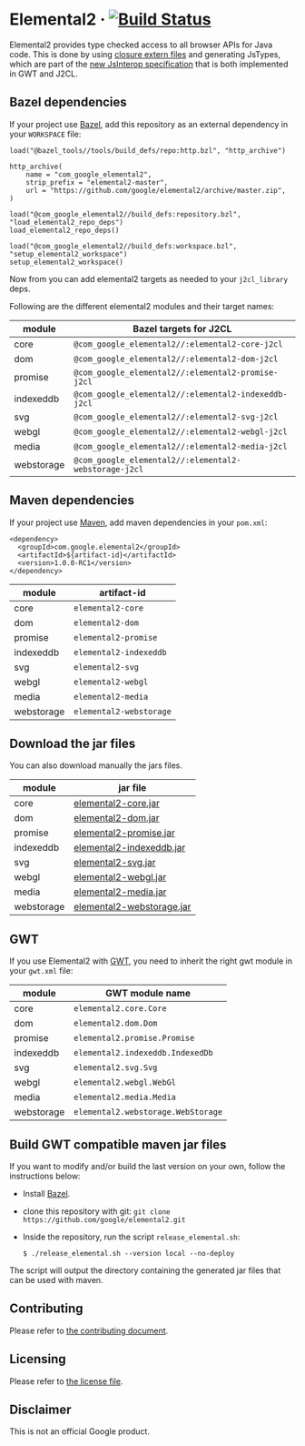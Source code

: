 # Elemental2 &middot; [![Build Status](https://secure.travis-ci.org/google/elemental2.png?branch=master)](http://travis-ci.org/google/elemental2)

Elemental2 provides type checked access to all browser APIs for Java code. This
is done by using [closure extern files](https://github.com/google/closure-compiler/tree/master/externs)
and generating JsTypes, which are part of the [new JsInterop specification](https://goo.gl/agme3T)
that is both implemented in GWT and J2CL.

Bazel dependencies
------------------
If your project use [Bazel](https://bazel.build), add this repository as an
external dependency in your `WORKSPACE` file:

```
load("@bazel_tools//tools/build_defs/repo:http.bzl", "http_archive")

http_archive(
    name = "com_google_elemental2",
    strip_prefix = "elemental2-master",
    url = "https://github.com/google/elemental2/archive/master.zip",
)

load("@com_google_elemental2//build_defs:repository.bzl", "load_elemental2_repo_deps")
load_elemental2_repo_deps()

load("@com_google_elemental2//build_defs:workspace.bzl", "setup_elemental2_workspace")
setup_elemental2_workspace()
```

Now from you can add elemental2 targets as needed to your `j2cl_library` deps.

Following are the different elemental2 modules and their target names:

 module     | Bazel targets for J2CL
 -----------| -----------------------
 core       | `@com_google_elemental2//:elemental2-core-j2cl`
 dom        | `@com_google_elemental2//:elemental2-dom-j2cl`
 promise    | `@com_google_elemental2//:elemental2-promise-j2cl`
 indexeddb  | `@com_google_elemental2//:elemental2-indexeddb-j2cl`
 svg        | `@com_google_elemental2//:elemental2-svg-j2cl`
 webgl      | `@com_google_elemental2//:elemental2-webgl-j2cl`
 media      | `@com_google_elemental2//:elemental2-media-j2cl`
 webstorage | `@com_google_elemental2//:elemental2-webstorage-j2cl`

Maven dependencies
------------------
If your project use [Maven](https://maven.apache.org), add maven dependencies in your `pom.xml`:

    <dependency>
      <groupId>com.google.elemental2</groupId>
      <artifactId>${artifact-id}</artifactId>
      <version>1.0.0-RC1</version>
    </dependency>


 module | artifact-id
 ------ | -----------
 core | `elemental2-core`
 dom | `elemental2-dom`
 promise | `elemental2-promise`
 indexeddb | `elemental2-indexeddb`
 svg | `elemental2-svg`
 webgl | `elemental2-webgl`
 media | `elemental2-media`
 webstorage | `elemental2-webstorage`

Download the jar files
----------------------
You can also download manually the jars files.

 module | jar file
 ------ | --------
 core | [elemental2-core.jar](https://oss.sonatype.org/content/repositories/releases/com/google/elemental2/elemental2-core/1.0.0-RC1/elemental2-core-1.0.0-RC1.jar)
 dom | [elemental2-dom.jar](https://oss.sonatype.org/content/repositories/releases/com/google/elemental2/elemental2-dom/1.0.0-RC1/elemental2-dom-1.0.0-RC1.jar)
 promise | [elemental2-promise.jar](https://oss.sonatype.org/content/repositories/releases/com/google/elemental2/elemental2-promise/1.0.0-RC1/elemental2-promise-1.0.0-RC1.jar)
 indexeddb | [elemental2-indexeddb.jar](https://oss.sonatype.org/content/repositories/releases/com/google/elemental2/elemental2-indexeddb/1.0.0-RC1/elemental2-indexeddb-1.0.0-RC1.jar)
 svg | [elemental2-svg.jar](https://oss.sonatype.org/content/repositories/releases/com/google/elemental2/elemental2-svg/1.0.0-RC1/elemental2-svg-1.0.0-RC1.jar)
 webgl | [elemental2-webgl.jar](https://oss.sonatype.org/content/repositories/releases/com/google/elemental2/elemental2-webgl/1.0.0-RC1/elemental2-webgl-1.0.0-RC1.jar)
 media | [elemental2-media.jar](https://oss.sonatype.org/content/repositories/releases/com/google/elemental2/elemental2-media/1.0.0-RC1/elemental2-media-1.0.0-RC1.jar)
 webstorage | [elemental2-webstorage.jar](https://oss.sonatype.org/content/repositories/releases/com/google/elemental2/elemental2-webstorage/1.0.0-RC1/elemental2-webstorage-1.0.0-RC1.jar)

GWT
---
If you use Elemental2 with [GWT](http://www.gwtproject.org/), you need to inherit the right gwt module in your `gwt.xml` file:

 module | GWT module name
 ------ | ---------------
 core | `elemental2.core.Core`
 dom | `elemental2.dom.Dom`
 promise | `elemental2.promise.Promise`
 indexeddb | `elemental2.indexeddb.IndexedDb`
 svg | `elemental2.svg.Svg`
 webgl | `elemental2.webgl.WebGl`
 media | `elemental2.media.Media`
 webstorage | `elemental2.webstorage.WebStorage`


Build GWT compatible maven jar files
------------------------------------
If you want to modify and/or build the last version on your own, follow the instructions below:

- Install [Bazel](https://bazel.build/versions/master/docs/install.html).
- clone this repository with git: `git clone https://github.com/google/elemental2.git`
- Inside the repository, run the script `release_elemental.sh`:

      $ ./release_elemental.sh --version local --no-deploy

The script will output the directory containing the generated jar files that
can be used with maven.

Contributing
------------
Please refer to [the contributing document](CONTRIBUTING.md).

Licensing
---------
Please refer to [the license file](LICENSE).

Disclaimer
----------
This is not an official Google product.
